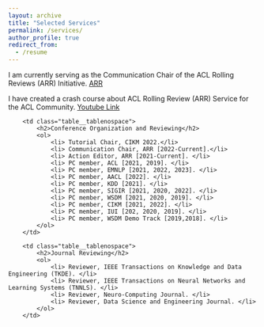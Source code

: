 ```yaml
---
layout: archive
title: "Selected Services"
permalink: /services/
author_profile: true
redirect_from:
  - /resume
---
```


I am currently serving as the Communication Chair of the ACL Rolling Reviews (ARR) Initiative. <a href="https://aclrollingreview.org/people" target="_blank">ARR</a>

I have created a crash course about ACL Rolling Review (ARR) Service for the ACL Community. <a href="https://youtu.be/DaoCLEghXyU" target="_blank">Youtube Link</a>

<table class="table__tablenospace">
		
		<td class="table__tablenospace">
			<h2>Conference Organization and Reviewing</h2>
			<ol>
				<li> Tutorial Chair, CIKM 2022.</li>
				<li> Communication Chair, ARR [2022-Current].</li>
				<li> Action Editor, ARR [2021-Current]. </li>
				<li> PC member, ACL [2021, 2019]. </li>
				<li> PC member, EMNLP [2021, 2022, 2023]. </li>
				<li> PC member, AACL [2022]. </li>
				<li> PC member, KDD [2021]. </li>
				<li> PC member, SIGIR [2021, 2020, 2022]. </li>
				<li> PC member, WSDM [2021, 2020, 2019]. </li>
				<li> PC member, CIKM [2021, 2022]. </li>
				<li> PC member, IUI [202, 2020, 2019]. </li>
				<li> PC member, WSDM Demo Track [2019,2018]. </li>
			</ol>
		</td>
		
		<td class="table__tablenospace">
			<h2>Journal Reviewing</h2>
			<ol>
				<li> Reviewer, IEEE Transactions on Knowledge and Data Engineering (TKDE). </li>
				<li> Reviewer, IEEE Transactions on Neural Networks and Learning Systems (TNNLS). </li>
				<li> Reviewer, Neuro-Computing Journal. </li>
				<li> Reviewer, Data Science and Engineering Journal. </li>
			</ol>
		</td>

<table>










